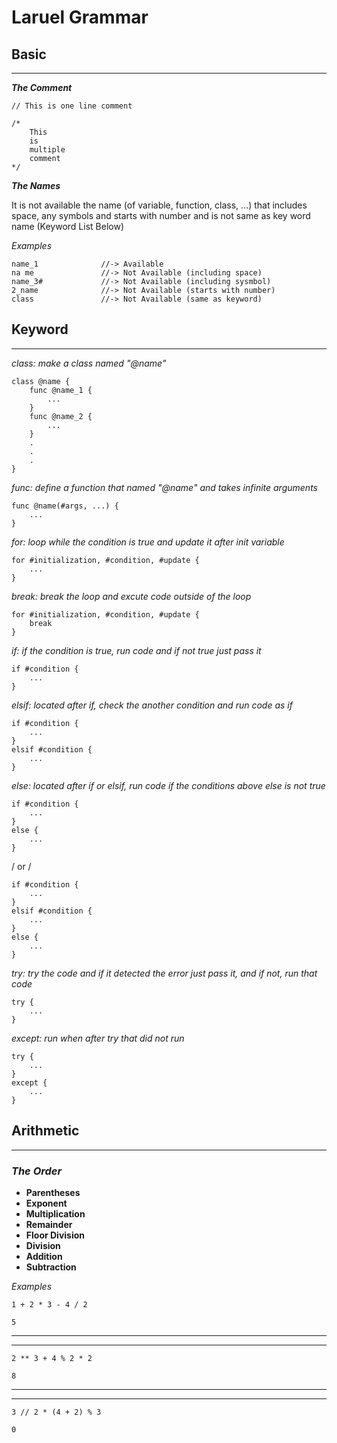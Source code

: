 # Laruel Grammar

## Basic
--------------
***The Comment***
```
// This is one line comment
```
```
/*
    This
    is
    multiple
    comment
*/
```
***The Names***

It is not available the name (of variable, function, class, ...) that includes space, any symbols and starts with number and is not same as key word name (Keyword List Below)


*Examples*
```
name_1              //-> Available
na me               //-> Not Available (including space)
name_3#             //-> Not Available (including sysmbol)
2_name              //-> Not Available (starts with number)
class               //-> Not Available (same as keyword)
```

## Keyword
---------------
*class: make a class named "@name"*
```
class @name {
    func @name_1 {
        ...
    }
    func @name_2 {
        ...
    }
    .
    .
    .
}
```

*func: define a function that named "@name" and takes infinite arguments*
```
func @name(#args, ...) {
    ...
}
```

*for: loop while the condition is true and update it after init variable*
```
for #initialization, #condition, #update {
    ...
}
```

*break: break the loop and excute code outside of the loop*
```
for #initialization, #condition, #update {
    break
}
```

*if: if the condition is true, run code and if not true just pass it*
```
if #condition {
    ...
}
```

*elsif: located after if, check the another condition and run code as if*
```
if #condition {
    ...
}
elsif #condition {
    ...
}
```

*else: located after if or elsif, run code if the conditions above else is not true*
```
if #condition {
    ...
}
else {
    ...
}
```
/ or /
```
if #condition {
    ...
}
elsif #condition {
    ...
}
else {
    ...
}
```

*try: try the code and if it detected the error just pass it, and if not, run that code*
```
try {
    ...
}
```

*except: run when after try that did not run*
```
try {
    ...
}
except {
    ...
}
```

## Arithmetic
-------------
### ***The Order***
* **Parentheses**
* **Exponent**
* **Multiplication**
* **Remainder**
* **Floor Division**
* **Division**
* **Addition**
* **Subtraction**

*Examples*

```
1 + 2 * 3 - 4 / 2
```
```
5
```
-----------------
-----------------
```
2 ** 3 + 4 % 2 * 2
```
```
8
```
----------------
----------------
```
3 // 2 * (4 + 2) % 3
```
```
0
```
